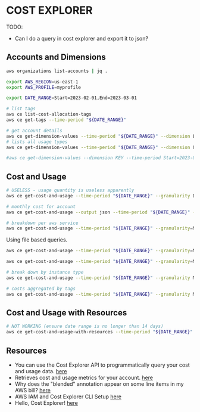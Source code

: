 # COST EXPLORER

TODO:

* Can I do a query in cost explorer and export it to json?

## Accounts and Dimensions

```sh
aws organizations list-accounts | jq . 

export AWS_REGION=us-east-1
export AWS_PROFILE=myprofile

export DATE_RANGE=Start=2023-02-01,End=2023-03-01

# list tags
aws ce list-cost-allocation-tags
aws ce get-tags --time-period "${DATE_RANGE}"

# get account details
aws ce get-dimension-values --time-period "${DATE_RANGE}" --dimension LINKED_ACCOUNT
# lists all usage types 
aws ce get-dimension-values --time-period "${DATE_RANGE}" --dimension USAGE_TYPE

#aws ce get-dimension-values --dimension KEY --time-period Start=2023-03-01,End=2023-04-01 --include-all-features
```

## Cost and Usage

```sh
# USELESS - usage quantity is useless apparently
aws ce get-cost-and-usage --time-period "${DATE_RANGE}" --granularity DAILY --metrics UsageQuantity

# monthly cost for account
aws ce get-cost-and-usage --output json --time-period "${DATE_RANGE}" --granularity MONTHLY --metrics UnblendedCost --query 'ResultsByTime[*].Total.[UnblendedCost]' | jq '.[][0].Amount | tonumber*100 | round/100'

# breakdown per aws service
aws ce get-cost-and-usage --time-period "${DATE_RANGE}" --granularity=MONTHLY --metrics BlendedCost --group-by Type=DIMENSION,Key=SERVICE
```

Using file based queries.  

```sh
aws ce get-cost-and-usage --time-period "${DATE_RANGE}" --granularity=MONTHLY --metrics BlendedCost --filter file://./cost-queries/compounds_tags.json

aws ce get-cost-and-usage --time-period "${DATE_RANGE}" --granularity=MONTHLY --metrics BlendedCost --filter file://./cost-queries/compound_tags.json --group-by Type=DIMENSION,Key=SERVICE

# break down by instance type
aws ce get-cost-and-usage --time-period "${DATE_RANGE}" --granularity MONTHLY --metrics BlendedCost --filter file://./cost-queries/compound_tags.json --group-by Type=DIMENSION,Key=INSTANCE_TYPE

# costs aggregated by tags
aws ce get-cost-and-usage --time-period "${DATE_RANGE}" --granularity MONTHLY --metrics BlendedCost --group-by Type=TAG,Key=ServiceGroup
```

## Cost and Usage with Resources

```sh
# NOT WORKING (ensure date range is no longer than 14 days)
aws ce get-cost-and-usage-with-resources --time-period "${DATE_RANGE}" --granularity=DAILY --metrics BlendedCost --filter file://./cost-queries/resources_arn.json
```

## Resources

* You can use the Cost Explorer API to programmatically query your cost and usage data. [here](https://awscli.amazonaws.com/v2/documentation/api/latest/reference/ce/index.html)
* Retrieves cost and usage metrics for your account. [here](https://awscli.amazonaws.com/v2/documentation/api/latest/reference/ce/get-cost-and-usage.html)  
* Why does the "blended" annotation appear on some line items in my AWS bill? [here](https://repost.aws/knowledge-center/blended-rates-intro)
* AWS IAM and Cost Explorer CLI Setup [here](https://www.netmeister.org/blog/aws-cost-cli.html)
* Hello, Cost Explorer! [here](https://davidpallmann.hashnode.dev/hello-cost-explorer)  
